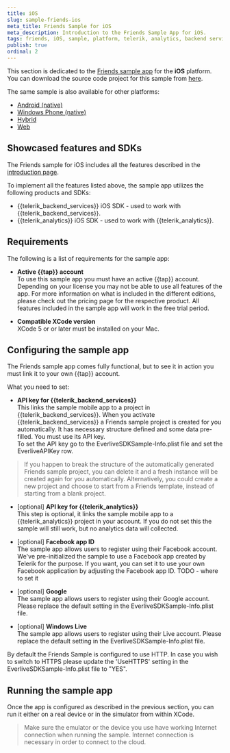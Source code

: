 ```yaml
---
title: iOS
slug: sample-friends-ios
meta_title: Friends Sample for iOS 
meta_description: Introduction to the Friends Sample App for iOS.
tags: friends, iOS, sample, platform, telerik, analytics, backend services, objectivec, objective-c
publish: true
ordinal: 2
---
```


This section is dedicated to the [Friends sample app](slug:sample-friends) for the **iOS** platform. You can download the source code project for this sample from [here](https://github.com/telerik/platform-friends-ios).

The same sample is also available for other platforms:

- [Android (native)]({{slug:sample-friends-android}})
- [Windows Phone (native)]({{slug:sample-friends-windows-phone}})
- [Hybrid]({{slug:sample-friends-hybrid}})
- [Web]({{slug:sample-friends-web}})

## Showcased features and SDKs

The Friends sample for iOS includes all the features described in the [introduction page](slug:sample-friends#showcased-features-sdks).

To implement all the features listed above, the sample app utilizes the following products and SDKs:

- {{telerik_backend_services}} iOS SDK - used to work with {{telerik_backend_services}}.
- {{telerik_analytics}} iOS SDK - used to work with {{telerik_analytics}}.

## Requirements

The following is a list of requirements for the sample app:

- **Active {{tap}} account**  
To use this sample app you must have an active {{tap}} account. Depending on your license you may not be able to use all features of the app. For more information on what is included in the different editions, please check out the pricing page for the respective product. All features included in the sample app will work in the free trial period.

- **Compatible XCode version**  
XCode 5 or  or later must be installed on your Mac.


## Configuring the sample app
The Friends sample app comes fully functional, but to see it in action you must link it to your own {{tap}} account.

What you need to set:

- **API key for {{telerik_backend_services}}**  
This links the sample mobile app to a project in {{telerik_backend_services}}. When you activate {{telerik_backend_services}} a Friends sample project is created for you automatically. It has necessary structure defined and some data pre-filled. You must use its API key.  
To set the API key go to the EverliveSDKSample-Info.plist file and set the EverliveAPIKey row.
> If you happen to break the structure of the automatically generated Friends sample project, you can delete it and a fresh instance will be created again for you automatically. Alternatively, you could create a new project and choose to start from a Friends template, instead of starting from a blank project.

- [optional] **API key for {{telerik_analytics}}**  
This step is optional, it links the sample mobile app to a {{telerik_analytics}} project in your account. If you do not set this the sample will still work, but no analytics data will collected.

- [optional] **Facebook app ID**  
The sample app allows users to register using their Facebook account. We've pre-initialized the sample to use a Facebook app created by Telerik for the purpose. If you want, you can set it to use your own Facebook application by adjusting the Facebook app ID.
TODO - where to set it

- [optional] **Google**  
The sample app allows users to register using their Google account. Please  replace the default setting in the EverliveSDKSample-Info.plist file.

- [optional] **Windows Live**  
The sample app allows users to register using their Live account. Please  replace the default setting in the EverliveSDKSample-Info.plist file.

By default the Friends Sample is configured to use HTTP. In case you wish to switch to HTTPS please update the 'UseHTTPS' setting in the EverliveSDKSample-Info.plist file to "YES".

## Running the sample app
Once the app is configured as described in the previous section, you can run it either on a real device or in the simulator from within XCode.

> Make sure the emulator or the device you use have working Internet connection when running the sample. Internet connection is necessary in order to connect to the cloud.
